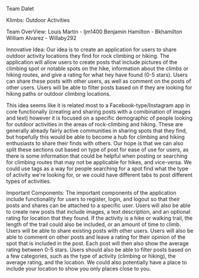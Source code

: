 Team Dalet

Klimbs: Outdoor Activities

Team OverView:
Louis Martin - ljm1400
Benjamin Hamilton - Bkhamilton
William Alvarez - Willaby292

Innovative Idea:
Our idea is to create an application for users to share outdoor activity locations they find for rock climbing or hiking. The application will allow users to create posts that include pictures of the climbing spot or notable spots on the hike, information about the climbs or hiking routes, and give a rating for what hey have found (0-5 stars). Users can share these posts with other users, as well as comment on the posts of other users. Users will be able to filter posts based on if they are looking for hiking paths or outdoor climbing locations. 

This idea seems like it is related most to a Facebook-type/Instagram app in core functionally (creating and sharing posts with a comibination of images and text) however it is focused on a specific demographic of people looking for outdoor activities in the areas of rock-climbing and hiking. These are generally already fairly active communities in sharing spots that they find, but hopefully this would be able to become a hub for climbing and hiking enthusiasts to share their finds with others. Our hope is that we can also split these sections out based on type of post for ease of use for users, as there is some information that could be helpful when posting or searching for climbing routes that may not be applicable for hikes, and vice-versa. We could use tags as a way for people searching for a spot find what the type of activity we're looking for, or we could have different tabs to post different types of activities.

Important Components:
The important components of the application include functionality for users to register, login, and logout so that their posts and shares can be attached to a specific user. Users will also be able to create new posts that include images, a text description, and an optional rating for location that they found. If the activity is a hike or walking trail, the length of the trail could also be included, or an amount of time to climb. Users will be able to share existing posts with other users. Users will also be able to comment on other posts and leave a rating for their opinion of the spot that is included in the post. Each post will then also show the average rating between 0-5 stars. Users should also be able to filter posts based on a few categories, such as the type of activity (climbing or hiking), the average rating, and the location. We could also potentially have a place to include your location to show you only places close to you.
